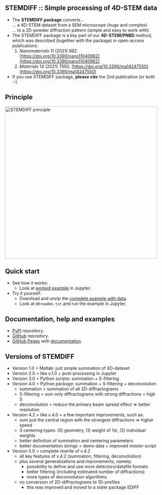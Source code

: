 STEMDIFF :: Simple processing of 4D-STEM data
---------------------------------------------

* The **STEMDIFF package** converts... <br>
  ... a 4D-STEM dataset from a SEM microscope (huge and complex) <br>
  ... to a 2D-powder diffraction pattern (simple and easy to work with).
* The STEMDIFF package is a key part of our **4D-STEM/PNBD** method, <br>
  which was described (together with the package) in open-access publications:
	1. *Nanomaterials* 11 (2021) 962.
	   [https://doi.org/10.3390/nano11040962](https://doi.org/10.3390/nano11040962)
	2. *Materials* 14 (2021) 7550.
       [https://doi.org/10.3390/ma14247550](https://doi.org/10.3390/ma14247550)
* If you use STEMDIFF package, **please cite** the 2nd publication (or both :-).

Principle
---------

<img src="https://mirekslouf.github.io/stemdiff/docs/assets/principle.pptx.png" alt="STEMDIFF principle" width="500"/>

Quick start
-----------

* See how it works:
	- Look at [worked example](https://mirekslouf.github.io/stemdiff/docs/examples/ex1_stemdiff.nb.html)
      in Jupyter.
* Try it yourself:
	- Download and unzip the [complete example with data](https://www.dropbox.com/scl/fo/321rnw7ywyiym0gsv68r1/h?dl=0&rlkey=ucr4kmaxqmgewsx20soo4rjsm).
	- Look at `00readme.txt` and run the example in Jupyter.

Documentation, help and examples
--------------------------------

* [PyPI](https://pypi.org/project/stemdiff) repository.
* [GitHub](https://github.com/mirekslouf/stemdiff) repository.
* [GitHub Pages](https://mirekslouf.github.io/stemdiff)
  with [documentation](https://mirekslouf.github.io/stemdiff/docs).

## Versions of STEMDIFF

* Version 1.0 = Matlab: just simple summation of 4D-dataset
* Version 2.0 = like v.1.0 + post-processing in Jupyter
* Version 3.0 = Python scripts: summation + S-filtering
* Version 4.0 = Python package: summation + S-filtering + deconvolution
	* summation = summation of all 2D-diffractograms
	* S-filtering = sum only diffractograms with strong diffractions = high S
	* deconvolution = reduce the primary beam spread effect
	  &rArr; better resolution 
* Version 4.2 = like v.4.0 + a few important improvements, such as:
	* sum just the central region with the strongest diffractions
	  &rArr; higher speed
	* 3 centering types: (0) geometry, (1) weight of 1st, (2) individual weights 
	* better definition of summation and centering parameters
	* better documentation strings + demo data + improved *master script*
* Version 5.0 = complete rewrite of v.4.2
	* all key features of v.4.2 (summation, filtering, deconvolution)
	* plus several generalizations and improvements, namely:
		- possibility to define and use more detectors/datafile formats
		- better filtering (including estimated number of diffractions)
		- more types of deconvolution algorithms
	* no conversion of 2D-diffractograms to 1D-profiles
		- this was improved and moved to a sister package EDIFF
